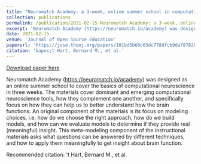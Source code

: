 ```yaml
---
title: "Neuromatch Academy: a 3-week, online summer school in computational neuroscience"
collection: publications
permalink: /publication/2021-02-15-Neuromatch Academy: a 3-week, online summer school in computational neuroscience
excerpt: 'Neuromatch Academy (https://neuromatch.io/academy) was designed as an online summer school to cover the basics of computational neuroscience in three weeks. The materials cover dominant and emerging computational neuroscience tools, how they complement one another, and specifically focus on how they can help us to better understand how the brain functions. An original component of the materials is its focus on modeling choices, i.e. how do we choose the right approach, how do we build models, and how can we evaluate models to determine if they provide real (meaningful) insight. This meta-modeling component of the instructional materials asks what questions can be answered by different techniques, and how to apply them meaningfully to get insight about brain function.'
date: 2021-02-15
venue: 'Journal of Open Source Education'
paperurl: 'https://jose.theoj.org/papers/101bd5b60c63dc778dfcb9da787820b1'
citation: '&apos;t Hart, Bernard M., et al.'
---
```


<a href='https://jose.theoj.org/papers/101bd5b60c63dc778dfcb9da787820b1'>Download paper here</a>

Neuromatch Academy (https://neuromatch.io/academy) was designed as an online summer school to cover the basics of computational neuroscience in three weeks. The materials cover dominant and emerging computational neuroscience tools, how they complement one another, and specifically focus on how they can help us to better understand how the brain functions. An original component of the materials is its focus on modeling choices, i.e. how do we choose the right approach, how do we build models, and how can we evaluate models to determine if they provide real (meaningful) insight. This meta-modeling component of the instructional materials asks what questions can be answered by different techniques, and how to apply them meaningfully to get insight about brain function.

Recommended citation: 't Hart, Bernard M., et al.